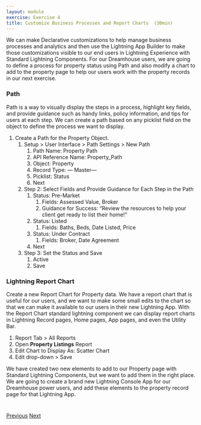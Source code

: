 ```yaml
---
layout: module
exercise: Exercise 4
title: Customize Business Processes and Report Charts  (30min)
---
```


 We can make Declarative customizations to help manage business processes and analytics and then use the Lightning App Builder to make those customizations visible to our end users in Lightning Experience with Standard Lightning Components. For our Dreamhouse users, we are going to define a process for property status using Path and also modify a chart to add to the property page to help our users work with the property records in our next exercise. 

### Path

Path is a way to visually display the steps in a process, highlight key fields, and provide guidance such as handy links, policy information, and tips for users at each step. We can create a path based on any picklist field on the object to define the process we want to display.


1. Create a Path for the Property Object. 
    1. Setup > User Interface > Path Settings > New Path 
        1. Path Name: Property Path 
        2. API Reference Name: Property_Path
        3. Object: Property 
        4. Record Type:  — Master— 
        5. Picklist: Status
        6. Next 
    2. Step 2: Select Fields and Provide Guidance for Each Step in the Path 
        1. Status: Pre-Market 
            1. Fields: Assessed Value, Broker
            2. Guidance for Success: “Review the resources to help your client get ready to list their home!”
        2. Status: Listed
            1. Fields: Baths, Beds, Date Listed, Price
        3. Status: Under Contract
            1. Fields: Broker, Date Agreement
        4. Next 
    3. Step 3: Set the Status and Save
        1. Active
        2. Save

### Lightning Report Chart

Create a new Report Chart for Property data. We have a report chart that is useful for our users, and we want to make some small edits to the chart so that we can make it available to our users in their new Lightning App. With the Report Chart standard lightning component we can display report charts in Lightning Record pages, Home pages, App pages, and even the Utility Bar.

1. Report Tab &gt; All Reports
  1. Open **Property Listings** Report
  2. Edit Chart to Display As:  Scatter Chart
  3. Edit drop-down &gt; Save

We have created two new elements to add to our Property page with Standard Lightning Components, but we want to add them in the right place. We are going to create a brand new Lightning Console App for our Dreamhouse power users, and add these elements to the property record page for that Lightning App. 

<div class="row" style="margin-top:40px;">
    <div class="col-sm-12">
        <a href="Exercise_d3.html" class="btn btn-default"><i class="glyphicon glyphicon-chevron-left"></i> Previous</a>
        <a href="Exercise_d5.html" class="btn btn-default pull-right">Next <i class="glyphicon glyphicon-chevron-right"></i></a>
    </div>
</div>
